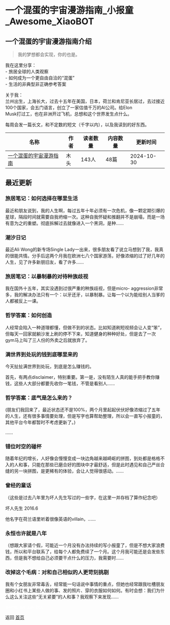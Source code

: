 # 一个混蛋的宇宙漫游指南_小报童_Awesome_XiaoBOT

## 一个混蛋的宇宙漫游指南介绍
> 我的梦想都会实现，你的也是。    
    
我在这里分享：    
\- 旅居全球的人类观察    
\- 如何成为一个更自由自洽的“混蛋”    
\- 生活的非典型非正确参考答案    
    
关于我：    
兰州出生，上海长大，过去十五年在美国，日本，荷兰和肯尼亚长居过，去过接近100个国家，会五门语言，创立了一家估值千万的AI公司。给Elon  
Musk打过工，也在非洲开过飞机，总想和这个世界发生点什么。    
    
每周会发一篇长文，和不定数的短文（千字以内），以及我读到的好东西。  
  


|名称|作者|读者数量|内容数量|更新时间|
|---|---|---|---|---|
|[一个混蛋的宇宙漫游指南](https://xiaobot.net/p/hundan?refer=9c3f1c95-a052-465a-9902-f6d75080262a)|木头|143人|48篇|2024-10-30|

## 最近更新
### 旅居笔记：如何选择在哪里生活

最近和朋友说到，我的人生啊，每过五年十年必须有一次危机，像一颗定期引爆的星球，隔段时间就需要自我坍缩一次。这种自我怀疑和推翻并不是崩塌，而是一场有意为之的重塑。彻底拆解过去就像进入一个黑洞，是种......

### 潮汐日记

最近Ali Wong的新专场Single
Lady一出来，很多朋友看了说立马想到了我，我真的很能共情。分手后这两个月我在欧洲七八个国家游荡，好像浓缩的过了好几年的人生，见了许多新朋旧友，看了许多......

### 旅居笔记：以暴制暴的对待种族歧视

我在国外十五年，其实没遇到过很严重的种族歧视，但是micro-
aggression非常多，我的解决办法只有一个：以牙还牙，以暴制暴。让每一个以为能给别人当爹的人都被反上一课。

### 哲学答案：如何创造

人经常会陷入一种道理都懂，但做不到的状态。比如知道刷短视频会让人变“笨”，但每天一回家就躺沙发上刷的停不下来，知道健身的种种好处，但是去了一次gym马上叫了三人份的外卖之后就放弃了。

### 满世界到处玩的钱到底哪里来的

今天扯扯满世界到处玩，到底是怎么赚钱的。

首先，有两点disclaimer，特别重要。第一是，没有陌生人真的能手把手教你赚钱，这些人大部分都要先收你一笔钱，不管是看别人......

### 哲学答案：底气是怎么来的？

(朋友们我回来了，最近状态还不是100%，两个月里起起伏伏好像浓缩过了五年的人生，还有很多事情要处理，但是写字也算帮助整理，所以会一直写小报童的，其他平台今年都暂时不考虑更新了。)

......

### 错位时空的碰杯

随着年纪的增长，人好像会慢慢变成一块边角越来越崎岖的拼图，到处都是格格不入的人和事，只能在那些已磨合好的图块中才最舒适，但是此时遇见和自己严丝合缝的另一块拼图，是更稀有的体验，会让人觉得很感动。......

### 曾经的童话

（这些是过去八年里为坏人先生写过的一些字，在这里一并存档了算作纪念吧）

坏人先生 2016.6

他名字在荷兰语里听着很像英语的villain，......

### 永恒也许就是八年

（想跟大家请个假，可能近一个月没有办法持续的写小报童了，但是不想大家浪费钱，所以和平台联系了，给每个人都免费续了一个月。这个月我可能还是会发些东西，但是我不想给自己必须要干点什么的压力，我需要时......

### 改掉这个毛病：对和自己相似的人更苛刻挑剔

我有个女朋友非常毒舌，经常能一句话说中事情的重点，但她也经常跟我吐槽朋友圈和小红书上某些人做的事、发的照片、穿的衣服如何如何。有时会想：我们为什么这么关注这些“无关紧要”的人和事？我观察下来发现......


<a href="https://github.com/Reno9527/awesome-xiaobot" style="color: white; text-decoration: none;">awesome-xiaobot</a>

返回 [首页](../README.md)
